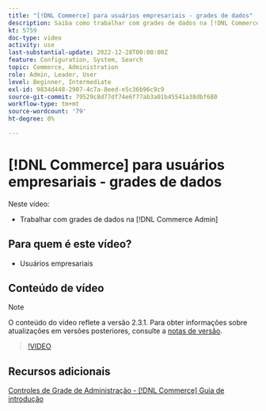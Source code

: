 ```yaml
---
title: "[!DNL Commerce] para usuários empresariais - grades de dados"
description: Saiba como trabalhar com grades de dados na [!DNL Commerce Admin].
kt: 5759
doc-type: video
activity: use
last-substantial-update: 2022-12-28T00:00:00Z
feature: Configuration, System, Search
topic: Commerce, Administration
role: Admin, Leader, User
level: Beginner, Intermediate
exl-id: 9834d448-2907-4c7a-8eed-e5c36b96c9c9
source-git-commit: 79529c8d77df74e6f77ab3a01b45541a38dbf680
workflow-type: tm+mt
source-wordcount: '79'
ht-degree: 0%

---
```


# [!DNL Commerce] para usuários empresariais - grades de dados

Neste vídeo:

- Trabalhar com grades de dados na [!DNL Commerce Admin]

## Para quem é este vídeo?

- Usuários empresariais

## Conteúdo de vídeo

>[!NOTE]
>
>O conteúdo do vídeo reflete a versão 2.3.1. Para obter informações sobre atualizações em versões posteriores, consulte a [notas de versão](https://experienceleague.adobe.com/docs/commerce-operations/release/notes/overview.html).

>[!VIDEO](https://video.tv.adobe.com/v/35960?quality=12&learn=on)

## Recursos adicionais

[Controles de Grade de Administração - [!DNL Commerce] Guia de introdução](https://experienceleague.adobe.com/docs/commerce-admin/start/admin/tools/admin-grid-controls.html)
